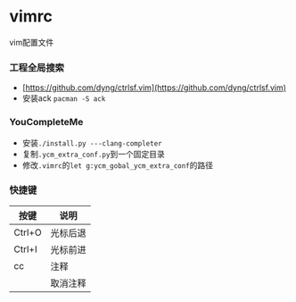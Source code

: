 # vimrc
vim配置文件


### 工程全局搜索
* [https://github.com/dyng/ctrlsf.vim](https://github.com/dyng/ctrlsf.vim)
* 安装ack `pacman -S ack`


### YouCompleteMe
* 安装`./install.py ---clang-completer`
* 复制`.ycm_extra_conf.py`到一个固定目录
* 修改`.vimrc`的`let g:ycm_gobal_ycm_extra_conf`的路径


### 快捷键
|按键|说明|
|----|----|
|Ctrl+O|光标后退|
|Ctrl+I|光标前进|
|<leader>cc|注释|
|<leadercu>|取消注释|
